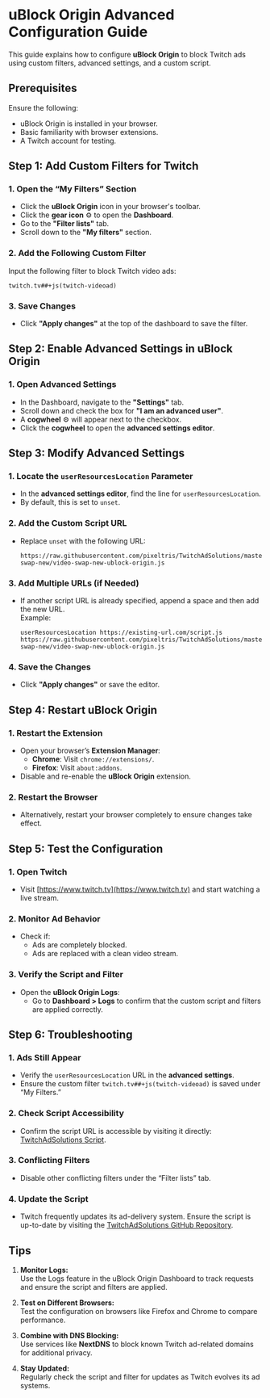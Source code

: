 # **uBlock Origin Advanced Configuration Guide**

This guide explains how to configure **uBlock Origin** to block Twitch ads using custom filters, advanced settings, and a custom script.

## **Prerequisites**  
Ensure the following:  
- uBlock Origin is installed in your browser.  
- Basic familiarity with browser extensions.  
- A Twitch account for testing.

## **Step 1: Add Custom Filters for Twitch**

### **1. Open the “My Filters” Section**
- Click the **uBlock Origin** icon in your browser's toolbar.  
- Click the **gear icon** ⚙️ to open the **Dashboard**.  
- Go to the **"Filter lists"** tab.  
- Scroll down to the **"My filters"** section.

### **2. Add the Following Custom Filter**
Input the following filter to block Twitch video ads:  
```plaintext
twitch.tv##+js(twitch-videoad)
```

### **3. Save Changes**
- Click **"Apply changes"** at the top of the dashboard to save the filter.

## **Step 2: Enable Advanced Settings in uBlock Origin**

### **1. Open Advanced Settings**
- In the Dashboard, navigate to the **"Settings"** tab.  
- Scroll down and check the box for **"I am an advanced user"**.  
- A **cogwheel** ⚙️ will appear next to the checkbox.  
- Click the **cogwheel** to open the **advanced settings editor**.

## **Step 3: Modify Advanced Settings**

### **1. Locate the `userResourcesLocation` Parameter**
- In the **advanced settings editor**, find the line for `userResourcesLocation`.  
- By default, this is set to `unset`.

### **2. Add the Custom Script URL**
- Replace `unset` with the following URL:
   ```plaintext
   https://raw.githubusercontent.com/pixeltris/TwitchAdSolutions/master/video-swap-new/video-swap-new-ublock-origin.js
   ```

### **3. Add Multiple URLs (if Needed)**
- If another script URL is already specified, append a space and then add the new URL.  
   Example:
   ```plaintext
   userResourcesLocation https://existing-url.com/script.js https://raw.githubusercontent.com/pixeltris/TwitchAdSolutions/master/video-swap-new/video-swap-new-ublock-origin.js
   ```

### **4. Save the Changes**
- Click **"Apply changes"** or save the editor.

## **Step 4: Restart uBlock Origin**

### **1. Restart the Extension**
- Open your browser’s **Extension Manager**:  
   - **Chrome**: Visit `chrome://extensions/`.  
   - **Firefox**: Visit `about:addons`.  
- Disable and re-enable the **uBlock Origin** extension.

### **2. Restart the Browser**
- Alternatively, restart your browser completely to ensure changes take effect.

## **Step 5: Test the Configuration**

### **1. Open Twitch**
- Visit [https://www.twitch.tv](https://www.twitch.tv) and start watching a live stream.

### **2. Monitor Ad Behavior**
- Check if:  
   - Ads are completely blocked.  
   - Ads are replaced with a clean video stream.

### **3. Verify the Script and Filter**
- Open the **uBlock Origin Logs**:  
   - Go to **Dashboard > Logs** to confirm that the custom script and filters are applied correctly.

## **Step 6: Troubleshooting**

### **1. Ads Still Appear**
- Verify the `userResourcesLocation` URL in the **advanced settings**.  
- Ensure the custom filter `twitch.tv##+js(twitch-videoad)` is saved under “My Filters.”

### **2. Check Script Accessibility**
- Confirm the script URL is accessible by visiting it directly:  
   [TwitchAdSolutions Script](https://raw.githubusercontent.com/pixeltris/TwitchAdSolutions/master/video-swap-new/video-swap-new-ublock-origin.js).

### **3. Conflicting Filters**
- Disable other conflicting filters under the “Filter lists” tab.

### **4. Update the Script**
- Twitch frequently updates its ad-delivery system. Ensure the script is up-to-date by visiting the [TwitchAdSolutions GitHub Repository](https://github.com/pixeltris/TwitchAdSolutions).

## **Tips**

1. **Monitor Logs:**  
   Use the Logs feature in the uBlock Origin Dashboard to track requests and ensure the script and filters are applied.

2. **Test on Different Browsers:**  
   Test the configuration on browsers like Firefox and Chrome to compare performance.

3. **Combine with DNS Blocking:**  
   Use services like **NextDNS** to block known Twitch ad-related domains for additional privacy.

4. **Stay Updated:**  
   Regularly check the script and filter for updates as Twitch evolves its ad systems.
